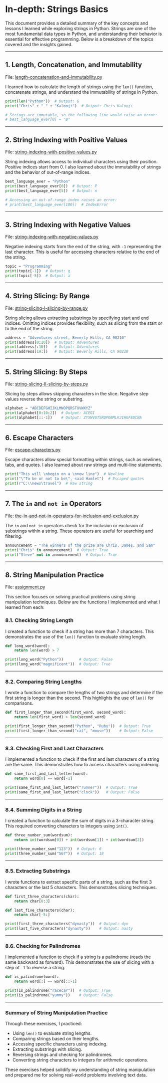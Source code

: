 
# In-depth: Strings Basics

This document provides a detailed summary of the key concepts and lessons I learned while exploring strings in Python. Strings are one of the most fundamental data types in Python, and understanding their behavior is essential for effective programming. Below is a breakdown of the topics covered and the insights gained.

---

## 1. Length, Concatenation, and Immutability
File: [length-concatenation-and-immutability.py](5-more-practice-strings-the-basic/length-concatenation-and-immutability.py)

I learned how to calculate the length of strings using the `len()` function, concatenate strings, and understand the immutability of strings in Python.

```python
print(len("Python"))  # Output: 6
print("Chris" + " " + "Kalonji")  # Output: Chris Kalonji

# Strings are immutable, so the following line would raise an error:
# best_language_ever[0] = "B"
```

---

## 2. String Indexing with Positive Values
File: [string-indexing-with-positive-values.py](5-more-practice-strings-the-basic/string-indexing-with-positive-values.py)

String indexing allows access to individual characters using their position. Positive indices start from 0. I also learned about the immutability of strings and the behavior of out-of-range indices.

```python
best_language_ever = "Python"
print(best_language_ever[0])  # Output: P
print(best_language_ever[5])  # Output: n

# Accessing an out-of-range index raises an error:
# print(best_language_ever[100])  # IndexError
```

---

## 3. String Indexing with Negative Values
File: [string-indexing-with-negative-values.py](5-more-practice-strings-the-basic/string-indexing-with-negative-values.py)

Negative indexing starts from the end of the string, with `-1` representing the last character. This is useful for accessing characters relative to the end of the string.

```python
topic = "Programming"
print(topic[-1])  # Output: g
print(topic[-5])  # Output: a
```

---

## 4. String Slicing: By Range
File: [string-slicing-I-slicing-by-range.py](5-more-practice-strings-the-basic/string-slicing-I-slicing-by-range.py)

String slicing allows extracting substrings by specifying start and end indices. Omitting indices provides flexibility, such as slicing from the start or to the end of the string.

```python
address = "Adventures street, Beverly Hills, CA 90210"
print(address[0:10])  # Output: Adventures
print(address[:10])   # Output: Adventures
print(address[19:])   # Output: Beverly Hills, CA 90210
```

---

## 5. String Slicing: By Steps
File: [string-slicing-II-slicing-by-steps.py](5-more-practice-strings-the-basic/string-slicing-II-slicing-by-steps.py)

Slicing by steps allows skipping characters in the slice. Negative step values reverse the string or substring.

```python
alphabet = "ABCDEFGHIJKLMNOPQRSTUVWXYZ"
print(alphabet[0:10:2])  # Output: ACEGI
print(alphabet[::-1])    # Output: ZYXWVUTSRQPONMLKJIHGFEDCBA
```

---

## 6. Escape Characters
File: [escape-characters.py](5-more-practice-strings-the-basic/escape-characters.py)

Escape characters allow special formatting within strings, such as newlines, tabs, and quotes. I also learned about raw strings and multi-line statements.

```python
print("This will \nbegin on a \nnew line")  # Newline
print("\"To be or not to be\", said Hamlet")  # Escaped quotes
print(r"C:\\news\travel")  # Raw string
```

---

## 7. The `in` and `not in` Operators
File: [the-in-and-not-in-operators-for-inclusion-and-exclusion.py](5-more-practice-strings-the-basic/the-in-and-not-in-operators-for-inclusion-and-exclusion.py)

The `in` and `not in` operators check for the inclusion or exclusion of substrings within a string. These operators are useful for searching and filtering.

```python
announcement = "The winners of the prize are Chris, James, and Sam"
print("Chris" in announcement)  # Output: True
print("Steve" not in announcement)  # Output: True
```

---
## 8. String Manipulation Practice
File: [assignment.py](5-more-practice-strings-the-basic/assignment.py)

This section focuses on solving practical problems using string manipulation techniques. Below are the functions I implemented and what I learned from each:

### 8.1. Checking String Length
I created a function to check if a string has more than 7 characters. This demonstrates the use of the `len()` function to evaluate string length.

```python
def long_word(word):
    return len(word) > 7

print(long_word("Python"))       # Output: False
print(long_word("magnificent"))  # Output: True
```

---

### 8.2. Comparing String Lengths
I wrote a function to compare the lengths of two strings and determine if the first string is longer than the second. This highlights the use of `len()` for comparisons.

```python
def first_longer_than_second(first_word, second_word):
    return len(first_word) > len(second_word)

print(first_longer_than_second("Python", "Ruby"))  # Output: True
print(first_longer_than_second("cat", "mouse"))    # Output: False
```

---

### 8.3. Checking First and Last Characters
I implemented a function to check if the first and last characters of a string are the same. This demonstrates how to access characters using indexing.

```python
def same_first_and_last_letter(word):
    return word[0] == word[-1]

print(same_first_and_last_letter("runner"))  # Output: True
print(same_first_and_last_letter("clock"))   # Output: False
```

---

### 8.4. Summing Digits in a String
I created a function to calculate the sum of digits in a 3-character string. This required converting characters to integers using `int()`.

```python
def three_number_sum(wordsum):
    return int(wordsum[0]) + int(wordsum[1]) + int(wordsum[2])

print(three_number_sum("123"))  # Output: 6
print(three_number_sum("567"))  # Output: 18
```

---

### 8.5. Extracting Substrings
I wrote functions to extract specific parts of a string, such as the first 3 characters or the last 5 characters. This demonstrates slicing techniques.

```python
def first_three_characters(char):
    return char[0:3]

def last_five_characters(char):
    return char[-5:]

print(first_three_characters("dynasty"))  # Output: dyn
print(last_five_characters("dynasty"))    # Output: nasty
```

---

### 8.6. Checking for Palindromes
I implemented a function to check if a string is a palindrome (reads the same backward as forward). This demonstrates the use of slicing with a step of `-1` to reverse a string.

```python
def is_palindrome(word):
    return word[:] == word[::-1]

print(is_palindrome("racecar"))  # Output: True
print(is_palindrome("yummy"))    # Output: False
```

---

### Summary of String Manipulation Practice
Through these exercises, I practiced:
- Using `len()` to evaluate string lengths.
- Comparing strings based on their lengths.
- Accessing specific characters using indexing.
- Extracting substrings with slicing.
- Reversing strings and checking for palindromes.
- Converting string characters to integers for arithmetic operations.

These exercises helped solidify my understanding of string manipulation and prepared me for solving real-world problems involving text data.

